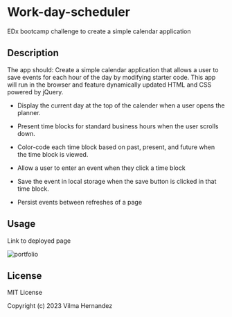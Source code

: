 # Work-day-scheduler
EDx bootcamp challenge to create a simple calendar application

## Description

The app should:
Create a simple calendar application that allows a user to save events for each hour of the day by modifying starter code. This app will run in the browser and feature dynamically updated HTML and CSS powered by jQuery.

* Display the current day at the top of the calender when a user opens the planner.
 
* Present time blocks for standard business hours when the user scrolls down.
 
* Color-code each time block based on past, present, and future when the time block is viewed.
 
* Allow a user to enter an event when they click a time block

* Save the event in local storage when the save button is clicked in that time block.

* Persist events between refreshes of a page


## Usage

Link to deployed page




![portfolio](./assets/coding-quiz-image.png)

## License
MIT License

Copyright (c) 2023 Vilma Hernandez
